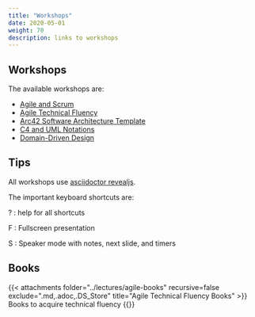 ```yaml
---
title: "Workshops"
date: 2020-05-01
weight: 70
description: links to workshops
---
```


## Workshops

The available workshops are:

- [Agile and Scrum](agile-scrum/agile-scrum.html)
- [Agile Technical Fluency](agile-technical-fluency/agile-technical-fluency.html)
- [Arc42 Software Architecture Template](arc42/arc42.html)
- [C4 and UML Notations](c4-uml/c4-uml.html)
- [Domain-Driven Design](ddd/ddd.html)

## Tips

All workshops use [asciidoctor revealjs](https://docs.asciidoctor.org/reveal.js-converter/latest/).

The important keyboard shortcuts are:

?
: help for all shortcuts

F
: Fullscreen presentation

S
: Speaker mode with notes, next slide, and timers

## Books

{{< attachments folder="../lectures/agile-books" recursive=false exclude=".md,.adoc,.DS_Store" title="Agile Technical Fluency Books" >}}
Books to acquire technical fluency {{</attachments >}}

